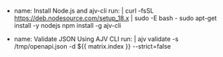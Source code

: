 - name: Install Node.js and ajv-cli
  run: |
    curl -fsSL https://deb.nodesource.com/setup_18.x | sudo -E bash -
    sudo apt-get install -y nodejs
    npm install -g ajv-cli

- name: Validate JSON Using AJV CLI
  run: |
    ajv validate -s /tmp/openapi.json -d ${{ matrix.index }} --strict=false
